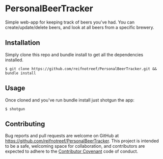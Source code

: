 # PersonalBeerTracker

Simple web-app for keeping track of beers you've had.
You can create/update/delete beers, and look at all beers from a specific brewery.


## Installation
Simply clone this repo and bundle install to get all the dependencies installed.

    $ git clone https://github.com/reifnotreef/PersonalBeerTracker.git && bundle install

## Usage

Once cloned and you've run bundle install just shotgun the app:

    $ shotgun

## Contributing

Bug reports and pull requests are welcome on GitHub at https://github.com/reifnotreef/PersonalBeerTracker. This project is intended to be a safe, welcoming space for collaboration, and contributors are expected to adhere to the [Contributor Covenant](http://contributor-covenant.org) code of conduct.
